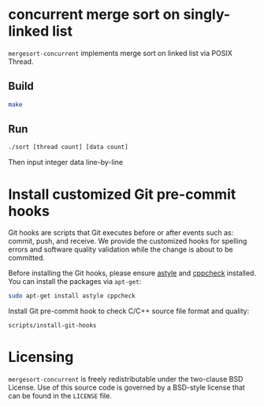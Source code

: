# concurrent merge sort on singly-linked list

`mergesort-concurrent` implements merge sort on linked list via POSIX Thread.

## Build
```bash
make
```

## Run
```bash
./sort [thread count] [data count]
```
Then input integer data line-by-line

# Install customized Git pre-commit hooks
Git hooks are scripts that Git executes before or after events such as: commit, push, and receive. We provide the customized hooks for spelling errors and software quality validation while the change is about to be committed.

Before installing the Git hooks, please ensure [astyle](http://astyle.sourceforge.net/) and [cppcheck](http://cppcheck.sourceforge.net/) installed. You can install the packages via `apt-get`:
```sh
sudo apt-get install astyle cppcheck
```

Install Git pre-commit hook to check C/C++ source file format and quality:
```sh
scripts/install-git-hooks
```

# Licensing
`mergesort-concurrent` is freely redistributable under the two-clause BSD
License. Use of this source code is governed by a BSD-style license that can
be found in the `LICENSE` file.
